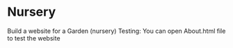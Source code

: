 # Nursery
Build a website for a Garden (nursery)
Testing: You can open About.html file to test the website
